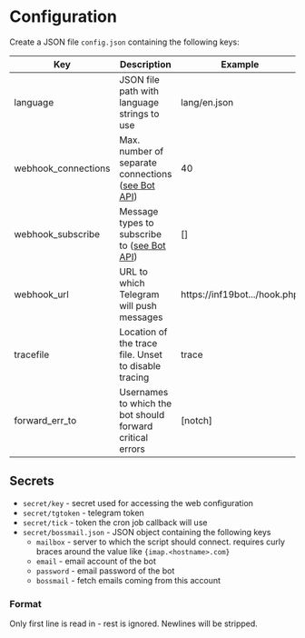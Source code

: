 # Configuration

Create a JSON file `config.json` containing the following keys:

|Key|Description|Example|
|-|-|-|
|language|JSON file path with language strings to use|lang/en.json|
|webhook_connections|Max. number of separate connections ([see Bot API](https://core.telegram.org/bots/api#setwebhook))|40|
|webhook_subscribe|Message types to subscribe to ([see Bot API](https://core.telegram.org/bots/api#setwebhook))|[]|
|webhook_url|URL to which Telegram will push messages|https://inf19bot.../hook.php|
|tracefile|Location of the trace file. Unset to disable tracing|trace|
|forward_err_to|Usernames to which the bot should forward critical errors|[notch]

## Secrets

- `secret/key` - secret used for accessing the web configuration
- `secret/tgtoken` - telegram token
- `secret/tick` - token the cron job callback will use
- `secret/bossmail.json` - JSON object containing the following keys
    - `mailbox` - server to which the script should connect. requires curly braces around the value like `{imap.<hostname>.com}`
    - `email` - email account of the bot
    - `password` - email password of the bot
    - `bossmail` - fetch emails coming from this account

### Format

Only first line is read in - rest is ignored. Newlines will be stripped. 
